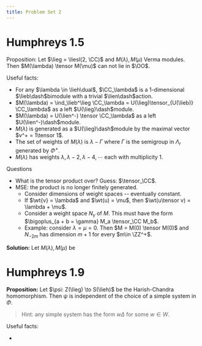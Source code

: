 ```yaml
---
title: Problem Set 2
---
```


# Humphreys 1.5

Proposition:
Let $\lieg = \liesl(2, \CC)$ and $M(\lambda), M(\mu)$ Verma modules.
Then $M(\lambda) \tensor M(\mu)$ can not lie in $\OO$.


Useful facts:

- For any $\lambda \in \lieh\dual$, $\CC_\lambda$ is a 1-dimensional $\lieb\dash$bimodule with a trivial $\lien\dash$action.
- $M(\lambda) = \ind_\lieb^\lieg \CC_\lambda = U(\lieg)\tensor_{U(\lieb)} \CC_\lambda$ as a left $U(\lieg)\dash$module.
- $M(\lambda) = U(\lien^-) \tensor \CC_\lambda$ as a left $U(\lien^-)\dash$module.
- $M(\lambda)$ is generated as a $U(\lieg)\dash$module by the maximal vector $v^+ = 1\tensor 1$.
- The set of weights of $M(\lambda)$ is $\lambda - \Gamma$ where $\Gamma$ is the semigroup in $\Lambda_r$ generated by $\Phi^+$.
- $M(\lambda)$ has weights $\lambda, \lambda-2, \lambda-4,\cdots$ each with multiplicity 1.

Questions

- What is the tensor product over? Guess: $\tensor_\CC$.
- MSE: the product is no longer finitely generated.
  -  Consider dimensions of weight spaces -- eventually constant.
  -  If $\wt{v} = \lambda$ and $\wt(u) = \mu$, then $\wt(u\tensor v) = \lambda + \mu$.
  -  Consider a weight space $N_\gamma$ of $M$. This must have the form $\bigoplus_{a + b = \gamma} M_a \tensor_\CC M_b$.
    -  Example: consider $\lambda = \mu = 0$. Then $M = M(0) \tensor M(0)$ and $N_{-2m}$ has dimension $m+1$ for every $m\in \ZZ^+$.

**Solution:**
Let $M(\lambda), M(\mu)$ be 

# Humphreys 1.9

**Proposition:**
Let $\psi: Z(\lieg) \to S(\lieh)$ be the Harish-Chandra homomorphism.
Then $\psi$ is independent of the choice of a simple system in $\Phi$.

> Hint: any simple system has the form $w\Delta$ for some $w\in W$.

Useful facts:

- 

